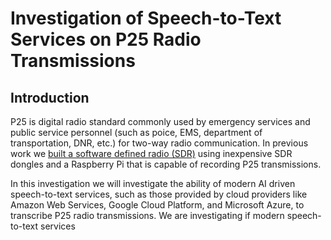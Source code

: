 # Investigation of Speech-to-Text Services on P25 Radio Transmissions

## Introduction

P25 is digital radio standard commonly used by emergency services and public service personnel (such as poice, EMS, department of transportation, DNR, etc.) for two-way radio communication. In previous work we [built a software defined radio (SDR)](https://github.com/aporlowski/pi-sdr) using inexpensive SDR dongles and a Raspberry Pi that is capable of recording P25 transmissions.

In this investigation we will investigate the ability of modern AI driven speech-to-text services, such as those provided by cloud providers like Amazon Web Services, Google Cloud Platform, and Microsoft Azure, to transcribe P25 radio transmissions.  We are investigating if modern speech-to-text services
